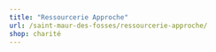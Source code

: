 ```yaml
---
title: "Ressourcerie Approche"
url: /saint-maur-des-fosses/ressourcerie-approche/
shop: charité
---
```


